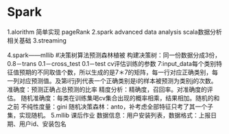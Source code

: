 # Spark
1.alorithm
    简单实现 pageRank
2.spark advanced data analysis
    scala数据分析相关基础
3.streaming

4.spark——mllib
    #决策树算法预测森林植被
    构建决策树：同一份数据分成3份，0.8－trans 0.1－cross_test 0.1－test cv评估训练的参数
    7:input_data每个类别特征值预期的不同取值个数，所以生成的是7＊7的矩阵，每一行对应正确类别，每一列对应预测值。及第i行j列代表一个正确类别是i的样本被预测为类别j的次数。
    准确度：预测正确占总预测的比率
    精度分析：精确度，召回率。对准确度的评估。
    随机准确度：每类在训练集喝cv集合出现的概率相乘，结果相加。随机的和之前
    不纯性度量：gini
    随机决策森林：anto，补考虑全部特征只考了其一个子集，实现随机。
5.mllib 课后作业
    数据信息：用户安装列表，数据格式：上报日期、用户id、安装包名


